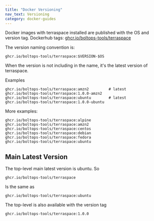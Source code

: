 ```yaml
---
title: "Docker Versioning"
nav_text: Versioning
category: docker-guides
---
```


Docker images with terraspace installed are published with the OS and version tag. Dockerhub tags: [ghcr.io/boltops-tools/terraspace](https://github.com/orgs/boltops-tools/packages/container/package/terraspace)

The version naming convention is:

    ghcr.io/boltops-tools/terraspace:$VERSION-$OS

When the version is not including in the name, it's the latest version of terraspace.

Examples

    ghcr.io/boltops-tools/terraspace:amzn2         # latest
    ghcr.io/boltops-tools/terraspace:1.0.0-amzn2
    ghcr.io/boltops-tools/terraspace:ubuntu        # latest
    ghcr.io/boltops-tools/terraspace:1.0.0-ubuntu

More examples:

    ghcr.io/boltops-tools/terraspace:alpine
    ghcr.io/boltops-tools/terraspace:amzn2
    ghcr.io/boltops-tools/terraspace:centos
    ghcr.io/boltops-tools/terraspace:debian
    ghcr.io/boltops-tools/terraspace:fedora
    ghcr.io/boltops-tools/terraspace:ubuntu

## Main Latest Version

The top-level main latest version is ubuntu. So

    ghcr.io/boltops-tools/terraspace

Is the same as

    ghcr.io/boltops-tools/terraspace:ubuntu

The top-level is also available with the version tag

    ghcr.io/boltops-tools/terraspace:1.0.0
